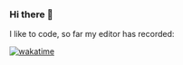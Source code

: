 ### Hi there 👋

I like to code, so far my editor has recorded:

[![wakatime](https://wakatime.com/badge/user/66b6796d-eb84-4bb9-b9d2-8dc882f4c6ac.svg?style=flat-square)](https://wakatime.com/@66b6796d-eb84-4bb9-b9d2-8dc882f4c6ac)

<!--
**codethread/codethread** is a ✨ _special_ ✨ repository because its `README.md` (this file) appears on your GitHub profile.

Here are some ideas to get you started:

- 🔭 I’m currently working on ...
- 🌱 I’m currently learning ...
- 👯 I’m looking to collaborate on ...
- 🤔 I’m looking for help with ...
- 💬 Ask me about ...
- 📫 How to reach me: ...
- 😄 Pronouns: ...
- ⚡ Fun fact: ...
-->
